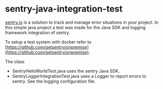 # sentry-java-integration-test

[sentry.io](https://sentry.io/welcome/) is a solution to track and manage error
situations in your project. In this simple java project a test was made
for the Java SDK and logging framework integration of sentry.

To setup a test system with docker refer to [https://github.com/getsentry/onpremise](https://github.com/getsentry/onpremise).

The class

- SentryHelloWorldTest.java uses the sentry Java SDK.
- SentryLoggerIntegrationTest.java uses a Logger to report errors to sentry. See the logging configuration file.


